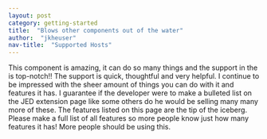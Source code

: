 ```yaml
---
layout: post
category: getting-started
title:  "Blows other components out of the water"
author:  "jkheuser"
nav-title:  "Supported Hosts"
---
```

This component is amazing, it can do so many things and the support in the is top-notch!! The support is quick, thoughtful and very helpful. I continue to be impressed with the sheer amount of things you can do with it and features it has. I guarantee if the developer were to make a bulleted list on the JED extension page like some others do he would be selling many many more of these. The features listed on this page are the tip of the iceberg. Please make a full list of all features so more people know just how many features it has! More people should be using this.
